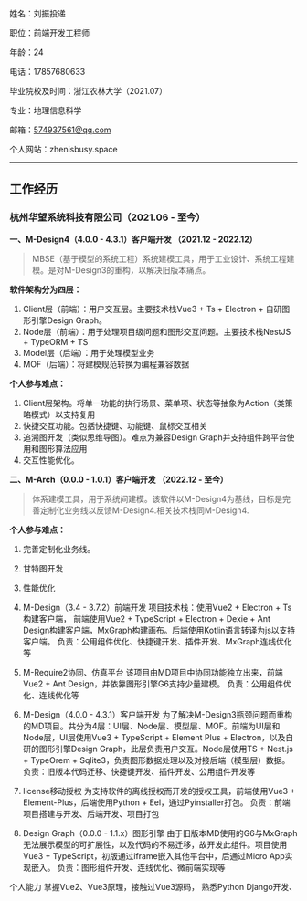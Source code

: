 姓名：刘振投递

职位：前端开发工程师

年龄：24

电话：17857680633

毕业院校及时间：浙江农林大学（2021.07）

专业：地理信息科学

邮箱：574937561@qq.com

个人网站：zhenisbusy.space
***
## **工作经历**
### **杭州华望系统科技有限公司（2021.06 - 至今**）
**一、M-Design4（4.0.0 - 4.3.1）客户端开发 （2021.12 - 2022.12）**
> MBSE（基于模型的系统工程）系统建模工具，用于工业设计、系统工程建模。是对M-Design3的重构，以解决旧版本痛点。

**软件架构分为四层：**
1. Client层（前端）：用户交互层。主要技术栈Vue3 + Ts + Electron + 自研图形引擎Design Graph。
2. Node层（前端）：用于处理项目级问题和图形交互问题。主要技术栈NestJS + TypeORM + TS
3. Model层（后端）：用于处理模型业务
4. MOF（后端）：将建模规范转换为编程兼容数据

**个人参与难点：**
1. Client层架构。将单一功能的执行场景、菜单项、状态等抽象为Action（类策略模式）以支持复用
2. 快捷交互功能。包括快捷键、功能键、鼠标交互相关
3. 追溯图开发（类似思维导图）。难点为兼容Design Graph并支持组件跨平台使用和图形算法应用
4. 交互性能优化。

**二、M-Arch（0.0.0 - 1.0.1）客户端开发 （2022.12 - 至今）**
> 体系建模工具，用于系统间建模。该软件以M-Design4为基线，目标是完善定制化业务线以反馈M-Design4.相关技术栈同M-Design4.

**个人参与难点：**
1. 完善定制化业务线。
2. 甘特图开发
3. 性能优化


4. M-Design（3.4 - 3.7.2）前端开发
项目技术栈：使用Vue2 + Electron + Ts构建客户端，
前端使用Vue2 + TypeScript + Electron + Dexie + Ant Design构建客户端，MxGraph构建画布。后端使用Kotlin语言转译为js以支持客户端。
负责：公用组件优化、快捷键开发、插件开发、MxGraph连线优化等
1. M-Require2协同、仿真平台
该项目由MD项目中协同功能独立出来，前端Vue2 + Ant Design，并依靠图形引擎G6支持少量建模。
负责：公用组件优化、连线优化等
1. M-Design（4.0.0 - 4.3.1）客户端开发
为了解决M-Design3瓶颈问题而重构的MD项目。共分为4层：UI层、Node层、模型层、MOF。前端为UI层和Node层，UI层使用Vue3 + TypeScript + Element Plus + Electron，以及自研的图形引擎Design Graph，此层负责用户交互。Node层使用TS + Nest.js + TypeOrem + Sqlite3，负责图形数据处理以及对接后端（模型层）数据。
负责：旧版本代码迁移、快捷键开发、插件开发、公用组件开发等
1. license移动授权
为支持软件的离线授权而开发的授权工具，前端使用Vue3 + Element-Plus，后端使用Python + Eel，通过Pyinstaller打包。
负责：前端项目搭建与开发、后端开发、项目打包
1. Design Graph（0.0.0 - 1.1.x）图形引擎
由于旧版本MD使用的G6与MxGraph无法展示模型的可扩展性，以及代码的不易迁移，故开发此组件。项目使用Vue3 + TypeScript，初版通过iframe嵌入其他平台中，后通过Micro App实现嵌入。
负责：图形组件开发、连线优化、微前端实现等

个人能力
掌握Vue2、Vue3原理，接触过Vue3源码，
熟悉Python Django开发、